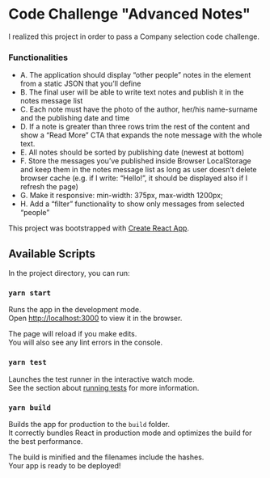 # Code Challenge "Advanced Notes"

I realized this project in order to pass a Company selection code challenge.

### Functionalities

- A. The application should display “other people” notes in the element from a static JSON that you’ll define
- B. The final user will be able to write text notes and publish it in the notes message list
- C. Each note must have the photo of the author, her/his name-surname and the publishing date and time
- D. If a note is greater than three rows trim the rest of the content and show a “Read More” CTA that
  expands the note message with the whole text.
- E. All notes should be sorted by publishing date (newest at bottom)
- F. Store the messages you’ve published inside Browser LocalStorage and keep them in the notes message
  list as long as user doesn’t delete browser cache (e.g. if I write: “Hello!”, it should be displayed also if I
  refresh the page)
- G. Make it responsive: min-width: 375px, max-width 1200px;
- H. Add a “filter” functionality to show only messages from selected “people”

This project was bootstrapped with [Create React App](https://github.com/facebook/create-react-app).

## Available Scripts

In the project directory, you can run:

### `yarn start`

Runs the app in the development mode.\
Open [http://localhost:3000](http://localhost:3000) to view it in the browser.

The page will reload if you make edits.\
You will also see any lint errors in the console.

### `yarn test`

Launches the test runner in the interactive watch mode.\
See the section about [running tests](https://facebook.github.io/create-react-app/docs/running-tests) for more information.

### `yarn build`

Builds the app for production to the `build` folder.\
It correctly bundles React in production mode and optimizes the build for the best performance.

The build is minified and the filenames include the hashes.\
Your app is ready to be deployed!
